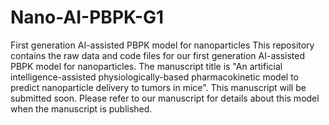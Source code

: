 # Nano-AI-PBPK-G1
First generation AI-assisted PBPK model for nanoparticles
This repository contains the raw data and code files for our first generation AI-assisted PBPK model for nanoparticles. The manuscript title is "An artificial intelligence-assisted physiologically-based pharmacokinetic model to predict nanoparticle delivery to tumors in mice". This manuscript will be submitted soon. Please refer to our manuscript for details about this model when the manuscript is published.
